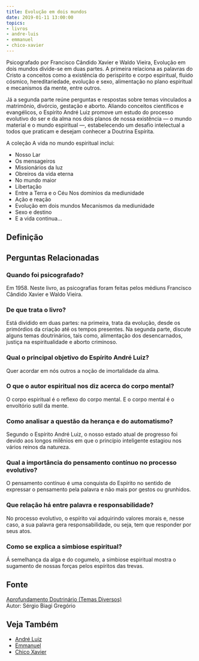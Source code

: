```yaml
---
title: Evolução em dois mundos
date: 2019-01-11 13:00:00
topics: 
- livros
- andre-luis
- emmanuel
- chico-xavier
---
```


Psicografado por Francisco Cândido Xavier e Waldo Vieira, Evolução em dois
mundos divide-se em duas partes. A primeira relaciona as palavras do Cristo a
conceitos como a existência do perispírito e corpo espiritual, fluido cósmico,
hereditariedade, evolução e sexo, alimentação no plano espiritual e mecanismos
da mente, entre outros. 

Já a segunda parte reúne perguntas e respostas sobre
temas vinculados a matrimônio, divórcio, gestação e aborto. Aliando conceitos
científicos e evangélicos, o Espírito André Luiz promove um estudo do processo
evolutivo do ser e da alma nos dois planos de nossa existência — o mundo
material e o mundo espiritual —, estabelecendo um desafio intelectual a todos
que praticam e desejam conhecer a Doutrina Espírita.

A coleção A vida no mundo espiritual inclui:
* Nosso Lar
* Os mensageiros
* Missionários da luz
* Obreiros da vida eterna
* No mundo maior
* Libertação
* Entre a Terra e o Céu Nos domínios da mediunidade
* Ação e reação
* Evolução em dois mundos Mecanismos da mediunidade
* Sexo e destino
* E a vida continua...

## Definição


## Perguntas Relacionadas

### Quando foi psicografado?
Em 1958. Neste livro, as psicografias foram feitas pelos médiuns
Francisco Cândido Xavier e Waldo Vieira.

### De que trata o livro?
Está dividido em duas partes: na primeira, trata da evolução, desde os
primórdios da criação até os tempos presentes. Na segunda parte, discute
alguns temas doutrinários, tais como, alimentação dos desencarnados,
justiça na espiritualidade e aborto criminoso.

### Qual o principal objetivo do Espírito André Luiz?
Quer acordar em nós outros a noção de imortalidade da alma.

### O que o autor espiritual nos diz acerca do corpo mental?
O corpo espiritual é o reflexo do corpo mental. E o corpo mental é o
envoltório sutil da mente.

### Como analisar a questão da herança e do automatismo?
Segundo o Espírito André Luiz, o nosso estado atual de progresso foi
devido aos longos milênios em que o princípio inteligente estagiou nos
vários reinos da natureza.

### Qual a importância do pensamento contínuo no processo evolutivo?
O pensamento contínuo é uma conquista do Espírito no sentido de
expressar o pensamento pela palavra e não mais por gestos ou grunhidos.

### Que relação há entre palavra e responsabilidade?
No processo evolutivo, o espírito vai adquirindo valores morais e, nesse
caso, a sua palavra gera responsabilidade, ou seja, tem que responder
por seus atos.

### Como se explica a simbiose espiritual?
Á semelhança da alga e do cogumelo, a simbiose espiritual mostra o
sugamento de nossas forças pelos espíritos das trevas.

## Fonte
[Aprofundamento Doutrinário (Temas Diversos)](https://sites.google.com/view/aprofundamentodoutrinario/evolução-em-dois-mundos-livro)  
Autor: Sérgio Biagi Gregório

## Veja Também
* [André Luiz](/bio/andre-luis)
* [Emmanuel](/bio/emmanuel)
* [Chico Xavier](/bio/chico-xavier)



